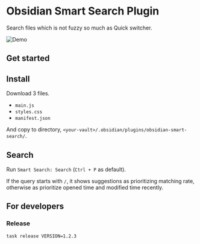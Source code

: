# Obsidian Smart Search Plugin

Search files which is not fuzzy so much as Quick switcher.

![Demo](https://raw.githubusercontent.com/tadashi-aikawa/obsidian-smart-search/master/demo/2021-09-19.gif)

## Get started

## Install

Download 3 files.

- `main.js`
- `styles.css`
- `manifest.json`

And copy to directory, `<your-vault>/.obsidian/plugins/obsidian-smart-search/`.

## Search

Run `Smart Search: Search` (`Ctrl + P` as default).

If the query starts with `/`, it shows suggestions as prioritizing matching rate, otherwise as prioritize opened time and modified time recently.

## For developers

### Release

```console
task release VERSION=1.2.3
```
